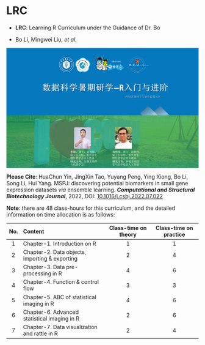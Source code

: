 # LRC
- **LRC**: Learning R Curriculum under the Guidance of Dr. Bo

- Bo Li, Mingwei Liu, *et al.*

<img src = "image/course-logo.png" width = "800" align = "middle"> 

**Please Cite**: HuaChun Yin, JingXin Tao, Yuyang Peng, Ying Xiong, Bo Li, Song Li, Hui Yang. MSPJ: discovering potential biomarkers in small gene expression datasets *via* ensemble learning. ***Computational and Structural Biotechnology Journal***, 2022, DOI: [10.1016/j.csbj.2022.07.022](https://www.sciencedirect.com/science/article/pii/S2001037022003026)

**Note**: there are 48 class-hours for this curriculum, and the detailed information on time allocation is as follows: 

| No. | Content | Class-time on theory | Class-time on practice |
| :----: | :--- | :----: | :----: |
| 1 | Chapter-1. Introduction on R | 1 | 1 |
| 2 | Chapter-2. Data objects, importing & exporting | 2 | 4 |
| 3 | Chapter-3. Data pre-processing in R | 4 | 6 |
| 4 | Chapter-4. Function & control flow | 3 | 3 |
| 5 | Chapter-5. ABC of statistical imaging in R | 4 | 6 |
| 6 | Chapter-6. Advanced statistical imaging in R | 2 | 6 |
| 7 | Chapter-7. Data visualization and rattle in R | 2 | 4 |
